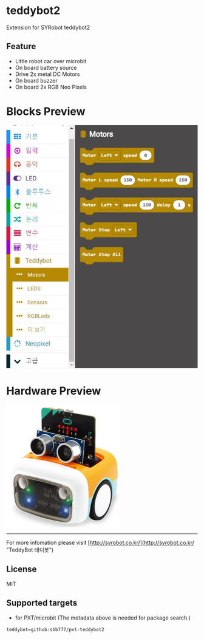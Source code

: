 # teddybot2

Extension for SYRobot teddybot2

## Feature

- Little robot car over microbit
- On board battery source
- Drive 2x metal DC Motors
- On board buzzer
- On board 2x RGB Neo Pixels

# Blocks Preview
![block](./images/block.JPG)

# Hardware Preview

![icon](./images/icon.png)


----------

For more infomation please visit [http://syrobot.co.kr/](http://syrobot.co.kr/ "TeddyBot 테디봇")

## License

MIT

## Supported targets

* for PXT/microbit
(The metadata above is needed for package search.)

```package
teddybot=github:sbb777/pxt-teddybot2

```
